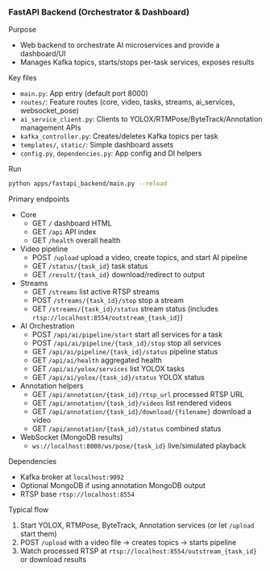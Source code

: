 ### FastAPI Backend (Orchestrator & Dashboard)

Purpose
- Web backend to orchestrate AI microservices and provide a dashboard/UI
- Manages Kafka topics, starts/stops per-task services, exposes results

Key files
- `main.py`: App entry (default port 8000)
- `routes/`: Feature routes (core, video, tasks, streams, ai_services, websocket_pose)
- `ai_service_client.py`: Clients to YOLOX/RTMPose/ByteTrack/Annotation management APIs
- `kafka_controller.py`: Creates/deletes Kafka topics per task
- `templates/`, `static/`: Simple dashboard assets
- `config.py`, `dependencies.py`: App config and DI helpers

Run
```bash
python apps/fastapi_backend/main.py --reload
```

Primary endpoints
- Core
  - GET `/` dashboard HTML
  - GET `/api` API index
  - GET `/health` overall health
- Video pipeline
  - POST `/upload` upload a video, create topics, and start AI pipeline
  - GET `/status/{task_id}` task status
  - GET `/result/{task_id}` download/redirect to output
- Streams
  - GET `/streams` list active RTSP streams
  - POST `/streams/{task_id}/stop` stop a stream
  - GET `/streams/{task_id}/status` stream status (includes `rtsp://localhost:8554/outstream_{task_id}`)
- AI Orchestration
  - POST `/api/ai/pipeline/start` start all services for a task
  - POST `/api/ai/pipeline/{task_id}/stop` stop all services
  - GET `/api/ai/pipeline/{task_id}/status` pipeline status
  - GET `/api/ai/health` aggregated health
  - GET `/api/ai/yolox/services` list YOLOX tasks
  - GET `/api/ai/yolox/{task_id}/status` YOLOX status
- Annotation helpers
  - GET `/api/annotation/{task_id}/rtsp_url` processed RTSP URL
  - GET `/api/annotation/{task_id}/videos` list rendered videos
  - GET `/api/annotation/{task_id}/download/{filename}` download a video
  - GET `/api/annotation/{task_id}/status` combined status
- WebSocket (MongoDB results)
  - `ws://localhost:8000/ws/pose/{task_id}` live/simulated playback

Dependencies
- Kafka broker at `localhost:9092`
- Optional MongoDB if using annotation MongoDB output
- RTSP base `rtsp://localhost:8554`

Typical flow
1) Start YOLOX, RTMPose, ByteTrack, Annotation services (or let `/upload` start them)
2) POST `/upload` with a video file → creates topics → starts pipeline
3) Watch processed RTSP at `rtsp://localhost:8554/outstream_{task_id}` or download results


